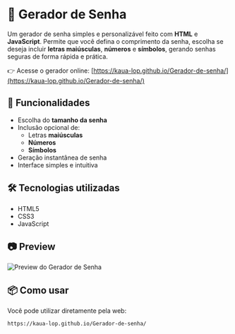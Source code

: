 # 🔐 Gerador de Senha

Um gerador de senha simples e personalizável feito com **HTML** e **JavaScript**. Permite que você defina o comprimento da senha, escolha se deseja incluir **letras maiúsculas**, **números** e **símbolos**, gerando senhas seguras de forma rápida e prática.

👉 Acesse o gerador online: [https://kaua-lop.github.io/Gerador-de-senha/](https://kaua-lop.github.io/Gerador-de-senha/)

## 🚀 Funcionalidades

- Escolha do **tamanho da senha**
- Inclusão opcional de:
  - Letras **maiúsculas**
  - **Números**
  - **Símbolos**
- Geração instantânea de senha
- Interface simples e intuitiva

## 🛠️ Tecnologias utilizadas

- HTML5
- CSS3
- JavaScript

## 📷 Preview

![Preview do Gerador de Senha](Preview.png) <!-- Adicione um print do projeto com esse nome ou atualize o link -->

## 📦 Como usar

Você pode utilizar diretamente pela web:

```bash
https://kaua-lop.github.io/Gerador-de-senha/
